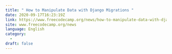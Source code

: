 ```yaml
---
title: " How to Manipulate Data with Django Migrations "
date: 2020-09-17T16:23:19Z
link: https://www.freecodecamp.org/news/how-to-manipulate-data-with-django-migrations/?utm_medium=RSS&utm_source=news.12bit.vn
site: www.freecodecamp.org/news
language: English
category:
  -   
draft: false
---
```

